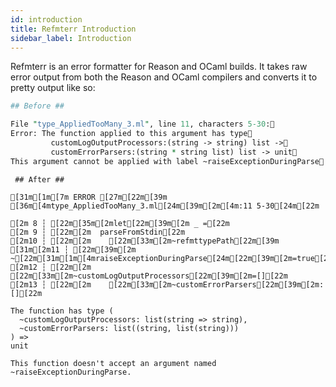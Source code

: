 ```yaml
---
id: introduction
title: Refmterr Introduction
sidebar_label: Introduction
---
```


Refmterr is an error formatter for Reason and OCaml builds. It takes raw error output from both the Reason and OCaml compilers and converts it to pretty output like so:

```perl
## Before ##

File "type_AppliedTooMany_3.ml", line 11, characters 5-30:
Error: The function applied to this argument has type
         customLogOutputProcessors:(string -> string) list ->
         customErrorParsers:(string * string list) list -> unit
This argument cannot be applied with label ~raiseExceptionDuringParse
```

```sh-stacked
 ## After ##

[31m[1m[7m ERROR [27m[22m[39m [36m[4mtype_AppliedTooMany_3.ml[24m[39m[2m[4m:11 5-30[24m[22m

[2m 8 ┆ [22m[35m[2mlet[22m[39m[2m _ =[22m
[2m 9 ┆ [22m[2m  parseFromStdin[22m
[2m10 ┆ [22m[2m    [22m[33m[2m~refmttypePath[22m[39m
[31m[2m11 ┆ [22m[39m[2m    ~[22m[31m[1m[4mraiseExceptionDuringParse[24m[22m[39m[2m=true[22m
[2m12 ┆ [22m[2m    [22m[33m[2m~customLogOutputProcessors[22m[39m[2m=[][22m
[2m13 ┆ [22m[2m    [22m[33m[2m~customErrorParsers[22m[39m[2m:[][22m

The function has type (
  ~customLogOutputProcessors: list(string => string),
  ~customErrorParsers: list((string, list(string)))
) =>
unit

This function doesn't accept an argument named ~raiseExceptionDuringParse.
```
